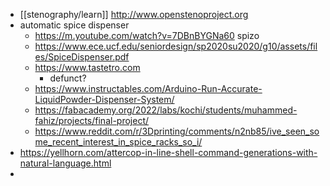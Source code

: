 - [[stenography/learn]] http://www.openstenoproject.org
- automatic spice dispenser
	- https://m.youtube.com/watch?v=7DBnBYGNa60 spizo
	- https://www.ece.ucf.edu/seniordesign/sp2020su2020/g10/assets/files/SpiceDispenser.pdf
	- https://www.tastetro.com
		- defunct?
	- https://www.instructables.com/Arduino-Run-Accurate-LiquidPowder-Dispenser-System/
	- https://fabacademy.org/2022/labs/kochi/students/muhammed-fahiz/projects/final-project/
	- https://www.reddit.com/r/3Dprinting/comments/n2nb85/ive_seen_some_recent_interest_in_spice_racks_so_i/
- https://yellhorn.com/attercop-in-line-shell-command-generations-with-natural-language.html
-